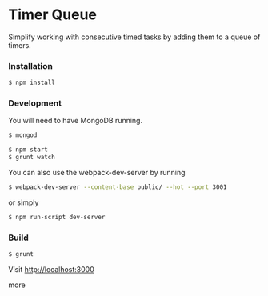 # Timer Queue 

Simplify working with consecutive timed tasks by adding them to a queue of timers.

### Installation

````bash
$ npm install
````

### Development

You will need to have MongoDB running.

````bash
$ mongod
````

````bash
$ npm start 
$ grunt watch
````

You can also use the webpack-dev-server by running 

````bash
$ webpack-dev-server --content-base public/ --hot --port 3001
````

or simply

````bash
$ npm run-script dev-server
````

### Build

````bash
$ grunt
````

Visit [http://localhost:3000](http://localhost:3000)

more

